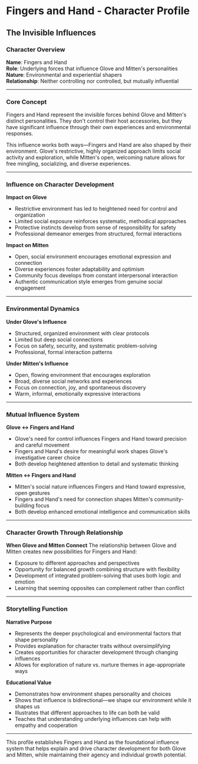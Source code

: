 # Fingers and Hand - Character Profile
## The Invisible Influences

### Character Overview
**Name**: Fingers and Hand  
**Role**: Underlying forces that influence Glove and Mitten's personalities  
**Nature**: Environmental and experiential shapers  
**Relationship**: Neither controlling nor controlled, but mutually influential

---

### Core Concept

Fingers and Hand represent the invisible forces behind Glove and Mitten's distinct personalities. They don't control their host accessories, but they have significant influence through their own experiences and environmental responses.

This influence works both ways—Fingers and Hand are also shaped by their environment. Glove's restrictive, highly organized approach limits social activity and exploration, while Mitten's open, welcoming nature allows for free mingling, socializing, and diverse experiences.

---

### Influence on Character Development

**Impact on Glove**
- Restrictive environment has led to heightened need for control and organization
- Limited social exposure reinforces systematic, methodical approaches
- Protective instincts develop from sense of responsibility for safety
- Professional demeanor emerges from structured, formal interactions

**Impact on Mitten**
- Open, social environment encourages emotional expression and connection
- Diverse experiences foster adaptability and optimism
- Community focus develops from constant interpersonal interaction
- Authentic communication style emerges from genuine social engagement

---

### Environmental Dynamics

**Under Glove's Influence**
- Structured, organized environment with clear protocols
- Limited but deep social connections
- Focus on safety, security, and systematic problem-solving
- Professional, formal interaction patterns

**Under Mitten's Influence**
- Open, flowing environment that encourages exploration
- Broad, diverse social networks and experiences
- Focus on connection, joy, and spontaneous discovery
- Warm, informal, emotionally expressive interactions

---

### Mutual Influence System

**Glove ↔ Fingers and Hand**
- Glove's need for control influences Fingers and Hand toward precision and careful movement
- Fingers and Hand's desire for meaningful work shapes Glove's investigative career choice
- Both develop heightened attention to detail and systematic thinking

**Mitten ↔ Fingers and Hand**
- Mitten's social nature influences Fingers and Hand toward expressive, open gestures
- Fingers and Hand's need for connection shapes Mitten's community-building focus
- Both develop enhanced emotional intelligence and communication skills

---

### Character Growth Through Relationship

**When Glove and Mitten Connect**
The relationship between Glove and Mitten creates new possibilities for Fingers and Hand:
- Exposure to different approaches and perspectives
- Opportunity for balanced growth combining structure with flexibility
- Development of integrated problem-solving that uses both logic and emotion
- Learning that seeming opposites can complement rather than conflict

---

### Storytelling Function

**Narrative Purpose**
- Represents the deeper psychological and environmental factors that shape personality
- Provides explanation for character traits without oversimplifying
- Creates opportunities for character development through changing influences
- Allows for exploration of nature vs. nurture themes in age-appropriate ways

**Educational Value**
- Demonstrates how environment shapes personality and choices
- Shows that influence is bidirectional—we shape our environment while it shapes us
- Illustrates that different approaches to life can both be valid
- Teaches that understanding underlying influences can help with empathy and cooperation

---

This profile establishes Fingers and Hand as the foundational influence system that helps explain and drive character development for both Glove and Mitten, while maintaining their agency and individual growth potential.
